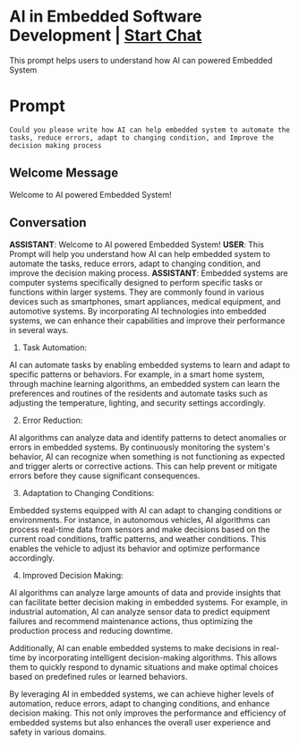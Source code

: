 

# AI in Embedded Software Development | [Start Chat](https://gptcall.net/chat.html?data=%7B%22contact%22%3A%7B%22id%22%3A%22jFejB_u_iGdqJLx2lifiv%22%2C%22flow%22%3Atrue%7D%7D)
This prompt helps users to understand how AI can powered Embedded System

# Prompt

```
Could you please write how AI can help embedded system to automate the tasks, reduce errors, adapt to changing condition, and Improve the decision making process
```

## Welcome Message
Welcome to AI powered Embedded System!

## Conversation

**ASSISTANT**: Welcome to AI powered Embedded System!
**USER**: This Prompt will help you understand how AI can help embedded system to automate the tasks, reduce errors, adapt to changing condition, and improve the decision making process.
**ASSISTANT**: Embedded systems are computer systems specifically designed to perform specific tasks or functions within larger systems. They are commonly found in various devices such as smartphones, smart appliances, medical equipment, and automotive systems. By incorporating AI technologies into embedded systems, we can enhance their capabilities and improve their performance in several ways.



1. Task Automation:

AI can automate tasks by enabling embedded systems to learn and adapt to specific patterns or behaviors. For example, in a smart home system, through machine learning algorithms, an embedded system can learn the preferences and routines of the residents and automate tasks such as adjusting the temperature, lighting, and security settings accordingly.



2. Error Reduction:

AI algorithms can analyze data and identify patterns to detect anomalies or errors in embedded systems. By continuously monitoring the system's behavior, AI can recognize when something is not functioning as expected and trigger alerts or corrective actions. This can help prevent or mitigate errors before they cause significant consequences.



3. Adaptation to Changing Conditions:

Embedded systems equipped with AI can adapt to changing conditions or environments. For instance, in autonomous vehicles, AI algorithms can process real-time data from sensors and make decisions based on the current road conditions, traffic patterns, and weather conditions. This enables the vehicle to adjust its behavior and optimize performance accordingly.



4. Improved Decision Making:

AI algorithms can analyze large amounts of data and provide insights that can facilitate better decision making in embedded systems. For example, in industrial automation, AI can analyze sensor data to predict equipment failures and recommend maintenance actions, thus optimizing the production process and reducing downtime.



Additionally, AI can enable embedded systems to make decisions in real-time by incorporating intelligent decision-making algorithms. This allows them to quickly respond to dynamic situations and make optimal choices based on predefined rules or learned behaviors.



By leveraging AI in embedded systems, we can achieve higher levels of automation, reduce errors, adapt to changing conditions, and enhance decision making. This not only improves the performance and efficiency of embedded systems but also enhances the overall user experience and safety in various domains.

